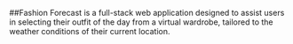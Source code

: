##Fashion Forecast is a full-stack web application designed to assist users in selecting their outfit of the day from a virtual wardrobe, tailored to the weather conditions of their current location.